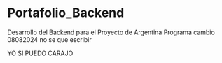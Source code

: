 # Portafolio_Backend
Desarrollo del  Backend para el Proyecto de Argentina Programa 
cambio 08082024
no se que escribir

YO SI PUEDO CARAJO
